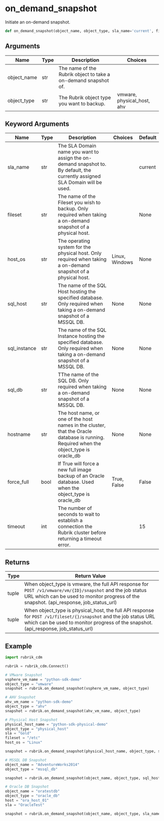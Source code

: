 # on_demand_snapshot

Initiate an on-demand snapshot.
```py
def on_demand_snapshot(object_name, object_type, sla_name='current', fileset=None, host_os=None, sql_host=None, sql_instance=None, sql_db=None, timeout=15)
```

## Arguments
| Name        | Type | Description                                                                 | Choices |
|-------------|------|-----------------------------------------------------------------------------|---------|
| object_name  | str  | The name of the Rubrik object to take a on-demand snapshot of. |         |
| object_type  | str  | The Rubrik object type you want to backup.  |    vmware, physical_host, ahv     |
## Keyword Arguments
| Name        | Type | Description                                                                 | Choices | Default |
|-------------|------|-----------------------------------------------------------------------------|---------|---------|
| sla_name  | str  | The SLA Domain name you want to assign the on-demand snapshot to. By default, the currently assigned SLA Domain will be used.  |         |    current     |
| fileset  | str  | The name of the Fileset you wish to backup. Only required when taking a on-demand snapshot of a physical host.  |         |    None     |
| host_os  | str  | The operating system for the physical host. Only required when taking a on-demand snapshot of a physical host.  |    Linux, Windows     |    None      |
| sql_host  | str  | The name of the SQL Host hosting the specified database. Only required when taking a on-demand snapshot of a MSSQL DB.  |    None     |    None      |
| sql_instance  | str  | The name of the SQL Instance hosting the specified database. Only required when taking a on-demand snapshot of a MSSQL DB.  |    None     |    None      |
| sql_db  | str  | TThe name of the SQL DB. Only required when taking a on-demand snapshot of a MSSQL DB.  |    None     |    None      |
| hostname  | str  | The host name, or one of the host names in the cluster, that the Oracle database is running. Required when the object_type is oracle_db  |    None     |    None      |
| force_full  | bool  | If True will force a new full image backup of an Oracle database. Used when the object_type is oracle_db  |    True, False     |    False      |
| timeout  | int  | The number of seconds to wait to establish a connection the Rubrik cluster before returning a timeout error.  |         |    15     |

## Returns
| Type | Return Value                                                                                   |
|------|-----------------------------------------------------------------------------------------------|
| tuple  | When object_type is vmware, the full API response for `POST /v1/vmware/vm/{ID}/snapshot` and the job status URL which can be used to monitor progress of the snapshot. (api_response, job_status_url) |
| tuple  | When object_type is physical_host, the full API response for `POST /v1/fileset/{}/snapshot` and the job status URL which can be used to monitor progress of the snapshot. (api_response, job_status_url) |
## Example
```py
import rubrik_cdm

rubrik = rubrik_cdm.Connect()

# VMware Snapshot
vsphere_vm_name = "python-sdk-demo"
object_type = "vmware"
snapshot = rubrik.on_demand_snapshot(vsphere_vm_name, object_type)

# AHV Snapshot
ahv_vm_name = "python-sdk-demo"
object_type = "ahv"
snapshot = rubrik.on_demand_snapshot(ahv_vm_name, object_type)

# Physical Host Snapshot
physical_host_name = "python-sdk-physical-demo"
object_type = "physical_host"
sla = "Gold"
fileset = "/etc"
host_os = "Linux"

snapshot = rubrik.on_demand_snapshot(physical_host_name, object_type, sla, fileset, host_os)

# MSSQL DB Snapshot
object_name = "AdventureWorks2014"
object_type = "mssql_db"

snapshot = rubrik.on_demand_snapshot(object_name, object_type, sql_host="hostname.rubrik.com", sql_instance="MSSQLSERVER", sql_db="AdventureWorks2014")

# Oracle DB Snapshot
object_name = "oratestdb"
object_type = "oracle_db"
host = "ora_host_01"
sla = "OracleTest"

snapshot = rubrik.on_demand_snapshot(object_name, object_type, sla_name=sla, hostname=host, force_full=False )
```